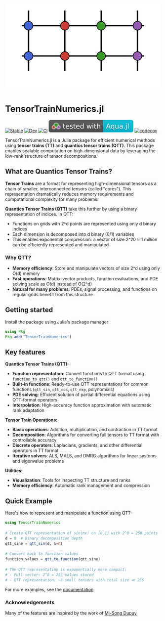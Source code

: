 <div align="left">
    <picture>
      <img alt="TensorTrainNumerics.jl" src="https://raw.githubusercontent.com/MartinMikkelsen/TensorTrainNumerics.jl/main/docs/src/assets/logo.svg">
    </picture>
</div>


# TensorTrainNumerics.jl

[![Stable](https://img.shields.io/badge/docs-stable-blue.svg)](https://martinmikkelsen.github.io/TensorTrainNumerics.jl/)
[![Dev](https://img.shields.io/badge/docs-dev-blue.svg)](https://martinmikkelsen.github.io/TensorTrainNumerics.jl/dev)
[![CI](https://github.com/MartinMikkelsen/TensorTrainNumerics.jl/actions/workflows/ci.yml/badge.svg)](https://github.com/MartinMikkelsen/TensorTrainNumerics.jl/actions/workflows/ci.yml)
[![Aqua QA](https://raw.githubusercontent.com/JuliaTesting/Aqua.jl/master/badge.svg)](https://github.com/JuliaTesting/Aqua.jl)
[![codecov](https://codecov.io/gh/MartinMikkelsen/TensorTrainNumerics.jl/graph/badge.svg?token=p7OsfklHWr)](https://codecov.io/gh/MartinMikkelsen/TensorTrainNumerics.jl)

TensorTrainNumerics.jl is a Julia package for efficient numerical methods using **tensor trains (TT)** and **quantics tensor trains (QTT)**. This package enables scalable computation on high-dimensional data by leveraging the low-rank structure of tensor decompositions.

## What are Quantics Tensor Trains?

**Tensor Trains** are a format for representing high-dimensional tensors as a chain of smaller, interconnected tensors (called "cores"). This representation dramatically reduces memory requirements and computational complexity for many problems.

**Quantics Tensor Trains (QTT)** take this further by using a binary representation of indices. In QTT:
- Functions on grids with 2^d points are represented using only d binary indices
- Each dimension is decomposed into d binary (0/1) variables
- This enables exponential compression: a vector of size 2^20 ≈ 1 million can be efficiently represented and manipulated

### Why QTT?
- **Memory efficiency**: Store and manipulate vectors of size 2^d using only O(d) memory
- **Fast operations**: Matrix-vector products, function evaluations, and PDE solving scale as O(d) instead of O(2^d)
- **Natural for many problems**: PDEs, signal processing, and functions on regular grids benefit from this structure

## Getting started 

Install the package using Julia's package manager:

```Julia
using Pkg
Pkg.add("TensorTrainNumerics")
```

## Key features

**Quantics Tensor Trains (QTT):**
- **Function representation**: Convert functions to QTT format using `function_to_qtt()` and `qtt_to_function()`
- **Built-in functions**: Ready-to-use QTT representations for common functions (`qtt_sin`, `qtt_cos`, `qtt_exp`, polynomials)
- **PDE solving**: Efficient solution of partial differential equations using QTT-format operators
- **Interpolation**: High-accuracy function approximation with automatic rank adaptation

**Tensor Train Operations:**
- **Basic operations**: Addition, multiplication, and contraction in TT format
- **Decomposition**: Algorithms for converting full tensors to TT format with controllable accuracy
- **Discrete operators**: Laplacians, gradients, and other differential operators in TT format
- **Iterative solvers**: ALS, MALS, and DMRG algorithms for linear systems and eigenvalue problems

**Utilities:**
- **Visualization**: Tools for inspecting TT structure and ranks
- **Memory efficiency**: Automatic rank management and compression

## Quick Example

Here's how to represent and manipulate a function using QTT:

```julia
using TensorTrainNumerics

# Create QTT representation of sin(πx) on [0,1] with 2^8 = 256 points
d = 8  # Binary decomposition depth
qtt_sine = qtt_sin(d, λ=π)

# Convert back to function values
function_values = qtt_to_function(qtt_sine)

# The QTT representation is exponentially more compact:
# - Full vector: 2^8 = 256 values stored
# - QTT representation: ~8 small tensors with total size ≪ 256
```

For more examples, see the [documentation](https://martinmikkelsen.github.io/TensorTrainNumerics.jl/). 

### Acknowledgements 

Many of the features are inspired by the work of [Mi-Song Dupuy](https://github.com/msdupuy)
